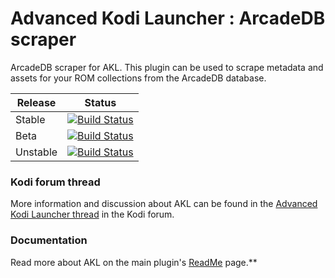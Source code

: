 # Advanced Kodi Launcher : ArcadeDB scraper

ArcadeDB scraper for AKL. This plugin can be used to scrape metadata and assets for your ROM collections from the ArcadeDB database.

| Release | Status |
|----|----|
| Stable |[![Build Status](https://dev.azure.com/jnpro/AKL/_apis/build/status/script.akl.arcadedb?branchName=main)](https://dev.azure.com/jnpro/AKL/_build/latest?definitionId=14&branchName=main) |**
| Beta | [![Build Status](https://dev.azure.com/jnpro/AKL/_apis/build/status/script.akl.arcadedb?branchName=release/1.0.0)](https://dev.azure.com/jnpro/AKL/_build/latest?definitionId=14&branchName=release/1.0.0) |
| Unstable | [![Build Status](https://dev.azure.com/jnpro/AKL/_apis/build/status/script.akl.arcadedb?branchName=dev)](https://dev.azure.com/jnpro/AKL/_build/latest?definitionId=14&branchName=dev) |

### Kodi forum thread ###

More information and discussion about AKL can be found in the [Advanced Kodi Launcher thread] 
in the Kodi forum.

[Advanced Kodi Launcher thread]: https://forum.kodi.tv/showthread.php?tid=366351

### Documentation ###

Read more about AKL on the main plugin's [ReadMe](https://github.com/chrisism/plugin.program.akl/blob/master/README.md) page.**

